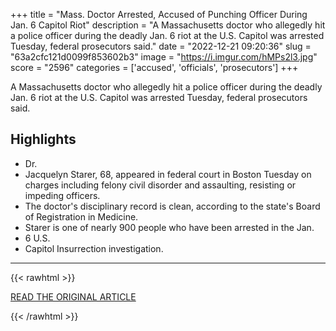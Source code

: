 +++
title = "Mass. Doctor Arrested, Accused of Punching Officer During Jan. 6 Capitol Riot"
description = "A Massachusetts doctor who allegedly hit a police officer during the deadly Jan. 6 riot at the U.S. Capitol was arrested Tuesday, federal prosecutors said."
date = "2022-12-21 09:20:36"
slug = "63a2cfc121d0099f853602b3"
image = "https://i.imgur.com/hMPs2l3.jpg"
score = "2596"
categories = ['accused', 'officials', 'prosecutors']
+++

A Massachusetts doctor who allegedly hit a police officer during the deadly Jan. 6 riot at the U.S. Capitol was arrested Tuesday, federal prosecutors said.

## Highlights

- Dr.
- Jacquelyn Starer, 68, appeared in federal court in Boston Tuesday on charges including felony civil disorder and assaulting, resisting or impeding officers.
- The doctor's disciplinary record is clean, according to the state's Board of Registration in Medicine.
- Starer is one of nearly 900 people who have been arrested in the Jan.
- 6 U.S.
- Capitol Insurrection investigation.

---

{{< rawhtml >}}
  <p class="article-category">
    <a target="_blank" href="https://www.nbcnewyork.com/news/national-international/mass-doctor-arrested-accused-of-punching-officer-during-jan-6-capitol-riot/4006346/?_osource=taboola-recirc">READ THE ORIGINAL ARTICLE</a>
  </p>
{{< /rawhtml >}}
